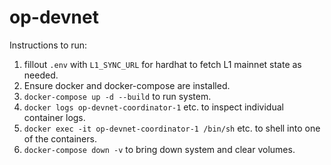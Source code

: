 # op-devnet

Instructions to run: 

1. fillout `.env` with `L1_SYNC_URL` for hardhat to fetch L1 mainnet state as needed.
2. Ensure docker and docker-compose are installed. 
3. `docker-compose up -d --build` to run system. 
4. `docker logs op-devnet-coordinator-1` etc. to inspect individual container logs.
5. `docker exec -it op-devnet-coordinator-1 /bin/sh` etc. to shell into one of the containers. 
6. `docker-compose down -v` to bring down system and clear volumes.

